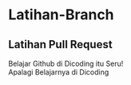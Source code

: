 # Latihan-Branch
Latihan Pull Request
--
Belajar Github di Dicoding itu Seru!<br>
Apalagi Belajarnya di Dicoding

